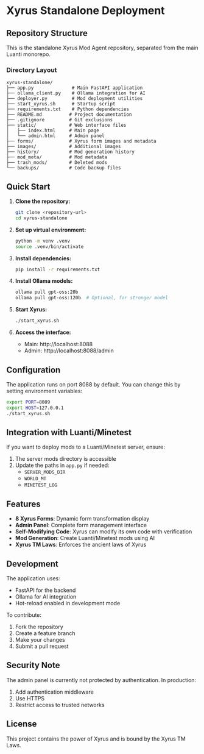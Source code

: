 # Xyrus Standalone Deployment

## Repository Structure

This is the standalone Xyrus Mod Agent repository, separated from the main Luanti monorepo.

### Directory Layout
```
xyrus-standalone/
├── app.py              # Main FastAPI application
├── ollama_client.py    # Ollama integration for AI
├── deployer.py         # Mod deployment utilities
├── start_xyrus.sh      # Startup script
├── requirements.txt    # Python dependencies
├── README.md          # Project documentation
├── .gitignore         # Git exclusions
├── static/            # Web interface files
│   ├── index.html     # Main page
│   └── admin.html     # Admin panel
├── forms/             # Xyrus form images and metadata
├── images/            # Additional images
├── history/           # Mod generation history
├── mod_meta/          # Mod metadata
├── trash_mods/        # Deleted mods
└── backups/           # Code backup files
```

## Quick Start

1. **Clone the repository:**
   ```bash
   git clone <repository-url>
   cd xyrus-standalone
   ```

2. **Set up virtual environment:**
   ```bash
   python -m venv .venv
   source .venv/bin/activate
   ```

3. **Install dependencies:**
   ```bash
   pip install -r requirements.txt
   ```

4. **Install Ollama models:**
   ```bash
   ollama pull gpt-oss:20b
   ollama pull gpt-oss:120b  # Optional, for stronger model
   ```

5. **Start Xyrus:**
   ```bash
   ./start_xyrus.sh
   ```

6. **Access the interface:**
   - Main: http://localhost:8088
   - Admin: http://localhost:8088/admin

## Configuration

The application runs on port 8088 by default. You can change this by setting environment variables:

```bash
export PORT=8089
export HOST=127.0.0.1
./start_xyrus.sh
```

## Integration with Luanti/Minetest

If you want to deploy mods to a Luanti/Minetest server, ensure:
1. The server mods directory is accessible
2. Update the paths in `app.py` if needed:
   - `SERVER_MODS_DIR`
   - `WORLD_MT`
   - `MINETEST_LOG`

## Features

- **8 Xyrus Forms**: Dynamic form transformation display
- **Admin Panel**: Complete form management interface
- **Self-Modifying Code**: Xyrus can modify its own code with verification
- **Mod Generation**: Create Luanti/Minetest mods using AI
- **Xyrus TM Laws**: Enforces the ancient laws of Xyrus

## Development

The application uses:
- FastAPI for the backend
- Ollama for AI integration
- Hot-reload enabled in development mode

To contribute:
1. Fork the repository
2. Create a feature branch
3. Make your changes
4. Submit a pull request

## Security Note

The admin panel is currently not protected by authentication. In production:
1. Add authentication middleware
2. Use HTTPS
3. Restrict access to trusted networks

## License

This project contains the power of Xyrus and is bound by the Xyrus TM Laws.